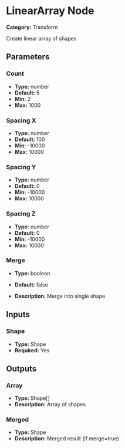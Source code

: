 
# LinearArray Node

**Category:** Transform

Create linear array of shapes

## Parameters


### Count
- **Type:** number
- **Default:** 5
- **Min:** 2
- **Max:** 1000



### Spacing X
- **Type:** number
- **Default:** 100
- **Min:** -10000
- **Max:** 10000



### Spacing Y
- **Type:** number
- **Default:** 0
- **Min:** -10000
- **Max:** 10000



### Spacing Z
- **Type:** number
- **Default:** 0
- **Min:** -10000
- **Max:** 10000



### Merge
- **Type:** boolean
- **Default:** false


- **Description:** Merge into single shape


## Inputs


### Shape
- **Type:** Shape
- **Required:** Yes



## Outputs


### Array
- **Type:** Shape[]
- **Description:** Array of shapes


### Merged
- **Type:** Shape
- **Description:** Merged result (if merge=true)



